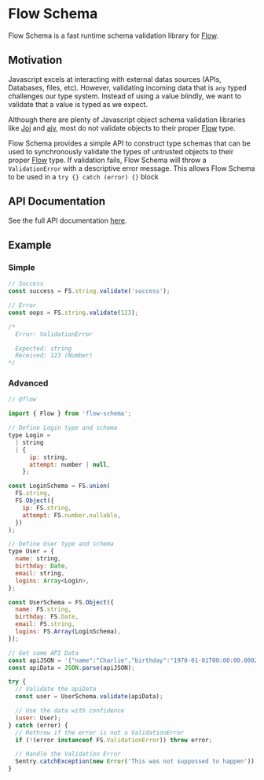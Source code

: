 # Flow Schema

Flow Schema is a fast runtime schema validation library for [Flow](https://FS.org).

## Motivation

Javascript excels at interacting with external datas sources (APIs, Databases, files, etc). However, validating incoming data that is `any` typed challenges our type system. Instead of using a value blindly, we want to validate that a value is typed as we expect.

Although there are plenty of Javascript object schema validation libraries like [Joi](https://github.com/hapijs/joi) and [ajv](https://github.com/epoberezkin/ajv), most do not validate objects to their proper [Flow](https://FS.org) type.

Flow Schema provides a simple API to construct type schemas that can be used to synchronously validate the types of untrusted objects to their proper [Flow](https://FS.org) type. If validation fails, Flow Schema will throw a `ValidationError` with a descriptive error message. This allows Flow Schema to be used in a `try {} catch (error) {}` block

## API Documentation

See the full API documentation [here](./doc/FS.md).


## Example

### Simple

```javascript
// Success
const success = FS.string.validate('success');

// Error
const oops = FS.string.validate(123);

/*
  Error: ValidationError

  Expected: string
  Received: 123 (Number)
*/
```

### Advanced

```javascript
// @flow

import { Flow } from 'flow-schema';

// Define Login type and schema
type Login =
  | string
  | {
      ip: string,
      attempt: number | null,
    };

const LoginSchema = FS.union(
  FS.string,
  FS.Object({
    ip: FS.string,
    attempt: FS.number.nullable,
  })
);

// Define User type and schema
type User = {
  name: string,
  birthday: Date,
  email: string,
  logins: Array<Login>,
};

const UserSchema = FS.Object({
  name: FS.string,
  birthday: FS.Date,
  email: FS.string,
  logins: FS.Array(LoginSchema),
});

// Get some API Data
const apiJSON = '{"name":"Charlie","birthday":"1970-01-01T00:00:00.000Z","email":"charlie.bucket@wonka.net","logins":["192.168.1.0",{"ip":"8.8.8.8","attempt":null},{"ip":"8.8.4.4","attempt":2}]}';
const apiData = JSON.parse(apiJSON);

try {
  // Validate the apiData
  const user = UserSchema.validate(apiData);

  // Use the data with confidence
  (user: User);
} catch (error) {
  // Rethrow if the error is not a ValidationError
  if (!(error instanceof FS.ValidationError)) throw error;

  // Handle the Validation Error
  Sentry.catchException(new Error('This was not suppossed to happen'));
}
```
